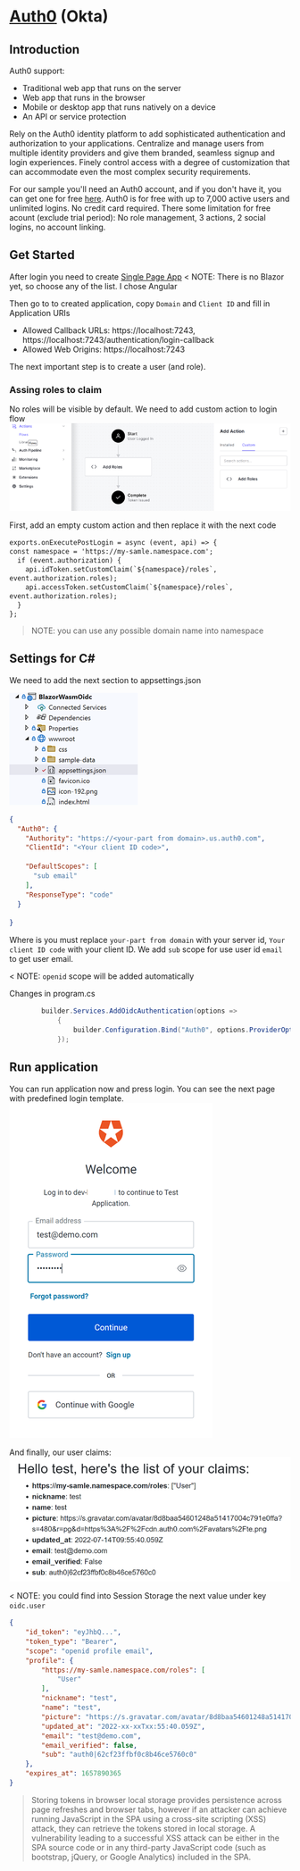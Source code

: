 # [Auth0](https://auth0.com) (Okta)

## Introduction
Auth0 support:
- Traditional web app that runs on the server
- Web app that runs in the browser
- Mobile or desktop app that runs natively on a device
- An API or service protection

Rely on the Auth0 identity platform to add sophisticated authentication and authorization to your applications. Centralize and manage users from multiple identity providers and give them branded, seamless signup and login experiences. Finely control access with a degree of customization that can accommodate even the most complex security requirements.

For our sample you'll need an Auth0 account, and if you don't have it, you can get one for free [here](https://auth0.com/signup). Auth0 is for free with up to 7,000 active users and unlimited logins. No credit card required.
There some limitation for free acount (exclude trial period): No role management, 3 actions, 2 social logins, no account linking. 

## Get Started
After login you need to create [Single Page App](https://auth0.com/docs/quickstart/spa)
< NOTE: There is no Blazor yet, so choose any of the list. I chose Angular

Then go to to created application, copy `Domain` and `Client ID` and fill in Application URIs
- Allowed Callback URLs: https://localhost:7243, https://localhost:7243/authentication/login-callback
- Allowed Web Origins: https://localhost:7243

The next important step is to create a user (and role).

### Assing roles to claim
No roles will be visible by default. We need to add custom action to login flow
![add roles to claim image](images/auth0-add-roles.png)

First, add an empty custom action and then replace it with the next code
```NODEJS
exports.onExecutePostLogin = async (event, api) => {
const namespace = 'https://my-samle.namespace.com';
  if (event.authorization) {
    api.idToken.setCustomClaim(`${namespace}/roles`, event.authorization.roles);
    api.accessToken.setCustomClaim(`${namespace}/roles`, event.authorization.roles);
  }  
};
```

>NOTE: you can use any possible domain name into namespace

## Settings for C#

We need to add the next section to appsettings.json  

![change project properties image](images/appsettings.png)

```JSON
{
  "Auth0": {
    "Authority": "https://<your-part from domain>.us.auth0.com",
    "ClientId": "<Your client ID code>",

    "DefaultScopes": [
      "sub email"
    ],
    "ResponseType": "code"
  }

}
```
Where is you must replace `your-part from domain` with your server id, `Your client ID code` with your client ID. We add `sub` scope  for use user id `email` to get user email.

< NOTE: `openid` scope will be added automatically

Changes in program.cs
```C#
        builder.Services.AddOidcAuthentication(options =>
            {
                builder.Configuration.Bind("Auth0", options.ProviderOptions);
            });
```
## Run application

You can run application now and press login. You can see the next page with predefined login template.
![auth0  login image](images/auth0-login.png)

And finally, our user claims:
![keycloak user claim image](images/auth0-user-claims.png)


< NOTE: you could find into Session Storage the next value under key `oidc.user`

```JSON
{
    "id_token": "eyJhbQ...",
    "token_type": "Bearer",
    "scope": "openid profile email",
    "profile": {
        "https://my-samle.namespace.com/roles": [
            "User"
        ],
        "nickname": "test",
        "name": "test",
        "picture": "https://s.gravatar.com/avatar/8d8baa54601248a51417004c791e0ffa?s=480&r=pg&d=https%3A%2F%2Fcdn.auth0.com%2Favatars%2Fte.png",
        "updated_at": "2022-xx-xxTxx:55:40.059Z",
        "email": "test@demo.com",
        "email_verified": false,
        "sub": "auth0|62cf23ffbf0c8b46ce5760c0"
    },
    "expires_at": 1657890365
}
```
> Storing tokens in browser local storage provides persistence across page refreshes and browser tabs, however if an attacker can achieve running JavaScript in the SPA using a cross-site scripting (XSS) attack, they can retrieve the tokens stored in local storage. A vulnerability leading to a successful XSS attack can be either in the SPA source code or in any third-party JavaScript code (such as bootstrap, jQuery, or Google Analytics) included in the SPA.